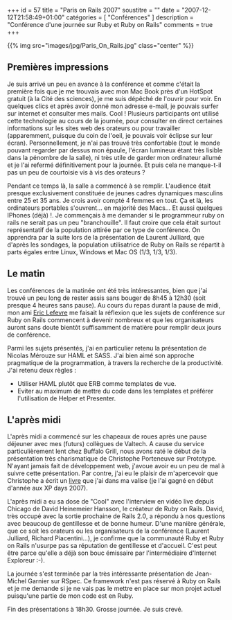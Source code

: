 +++
id = 57
title = "Paris on Rails 2007"
soustitre = ""
date = "2007-12-12T21:58:49+01:00"
catégories = [ "Conférences" ]
description = "Conférence d'une journée sur Ruby et Ruby on Rails"
comments = true
+++

<div class="chapo"></div>
{{% img src="images/jpg/Paris_On_Rails.jpg" class="center" %}}

## Premières impressions

Je suis arrivé un peu en avance à la conférence et comme c'était la
première fois que je me trouvais avec mon Mac Book près d'un HotSpot
gratuit (à la Cité des sciences), je me suis dépêché de l'ouvrir pour
voir. En quelques clics et après avoir donné mon adresse e-mail, je
pouvais surfer sur internet et consulter mes mails. Cool ! Plusieurs
participants ont utilisé cette technologie au cours de la journée, pour
consulter en direct certaines informations sur les sites web des
orateurs ou pour travailler (apparemment, puisque du coin de l'oeil,
je pouvais voir éclipse sur leur écran). Personnellement, je n'ai pas
trouvé très confortable (tout le monde pouvant regarder par dessus mon
épaule, l'écran lumineux étant très lisible dans la pénombre de la
salle), ni très utile de garder mon ordinateur allumé et je l'ai
refermé définitivement pour la journée. Et puis cela ne manque-t-il
pas un peu de courtoisie vis à vis des orateurs ?

Pendant ce temps là, la salle a commencé à se remplir. L'audience
était presque exclusivement constituée de jeunes cadres dynamiques
masculins entre 25 et 35 ans. Je crois avoir compté 4 femmes en tout.
Ça et là, les ordinateurs portables s'ouvrent... en majorité des
Macs... Et aussi quelques IPhones (déjà) !. Je commençais à me
demander si le programmeur ruby on rails ne serait pas un peu
"branchouille". Il faut croire que cela était surtout représentatif de
la population attirée par ce type de conférence. On apprendra par la
suite lors de la présentation de Laurent Julliard, que d'après les
sondages, la population utilisatrice de Ruby on Rails se répartit à
parts égales entre Linux, Windows et Mac OS (1/3, 1/3, 1/3).

## Le matin

Les conférences de la matinée ont été très intéressantes, bien que
j'ai trouvé un peu long de rester assis sans bouger de 8h45 à 12h30
(soit presque 4 heures sans pause). Au cours du repas durant la pause
de midi, mon ami [Eric Lefevre](http://ericlefevre.net/wordpress/) me faisait la réflexion que les
sujets de conférence sur Ruby on Rails commencent à devenir nombreux et
que les organisateurs auront sans doute bientôt suffisamment de matière
pour remplir deux jours de conférence.

Parmi les sujets présentés, j'ai en particulier retenu la
présentation de Nicolas Mérouze sur HAML et SASS. J'ai bien aimé son
approche pragmatique de la programmation, à travers la recherche de la
productivité. J'ai retenu deux règles :
- Utiliser HAML plutôt que ERB comme templates de vue.
- Eviter au maximum de mettre du code dans les templates et préférer
l'utilisation de Helper et Presenter.

## L'après midi

L'après midi a commencé sur les chapeaux de roues après une pause
déjeuner avec mes (futurs) collègues de Valtech. A cause du service
particulièrement lent chez Buffalo Grill, nous avons raté le début de
la présentation très charismatique de Christophe Porteneuve sur
Prototype. N'ayant jamais fait de développement web, j'avoue avoir
eu un peu de mal à suivre cette présentation. Par contre, j'ai eu le
plaisir de m'apercevoir que Christophe a écrit un [livre](../article_59) que j'ai dans
ma valise (je l'ai gagné en début d'année aux XP days 2007).

L'après midi a eu sa dose de "Cool" avec l'interview en vidéo live
depuis Chicago de David Heinemeier Hansson, le créateur de Ruby on
Rails. David, très occupé avec la sortie prochaine de Rails 2.0, a
répondu à nos questions avec beaucoup de gentillesse et de bonne
humeur. D'une manière générale, que ce soit les orateurs ou les
organisateurs de la conférence (Laurent Julliard, Richard
Piacentini...), je confirme que la communauté Ruby et Ruby on Rails
n'usurpe pas sa réputation de gentillesse et d'accueil. C'est peut
être parce qu'elle a déjà son bouc émissaire par l'intermédiaire
d'Internet Exploreur :-).

La journée s'est terminée par la très intéressante présentation de
Jean-Michel Garnier sur RSpec. Ce framework n'est pas réservé à Ruby
on Rails et je me demande si je ne vais pas le mettre en place sur mon
projet actuel puisqu'une partie de mon code est en Ruby.

Fin des présentations à 18h30. Grosse journée. Je suis crevé.